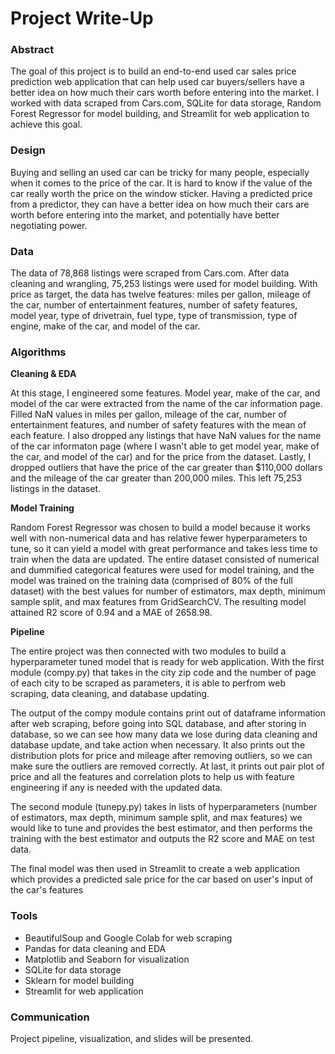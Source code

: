 # Project Write-Up

### Abstract

The goal of this project is to build an end-to-end used car sales price prediction web application that can help used car buyers/sellers have a better idea on how much their cars worth before entering into the market.  I worked with data scraped from Cars.com, SQLite for data storage, Random Forest Regressor for model building, and Streamlit for web application to achieve this goal.

### Design

Buying and selling an used car can be tricky for many people, especially when it comes to the price of the car.  It is hard to know if the value of the car really worth the price on the window sticker.  Having a predicted price from a predictor, they can have a better idea on how much their cars are worth before entering into the market, and potentially have better negotiating power.

### Data

The data of 78,868 listings were scraped from Cars.com.  After data cleaning and wrangling, 75,253 listings were used for model building.  With price as target, the data has twelve features: miles per gallon, mileage of the car, number of entertainment features, number of safety features, model year, type of drivetrain, fuel type, type of transmission, type of engine, make of the car, and model of the car.  

### Algorithms

**Cleaning & EDA**

At this stage, I engineered some features.  Model year, make of the car, and model of the car were extracted from the name of the car information page.  Filled NaN values in miles per gallon, mileage of the car, number of entertainment features, and number of safety features with the mean of each feature.  I also dropped any listings that have NaN values for the name of the car informaton page (where I wasn't able to get model year, make of the car, and model of the car) and for the price from the dataset.  Lastly, I dropped outliers that have the price of the car greater than $110,000 dollars and the mileage of the car greater than 200,000 miles.  This left 75,253 listings in the dataset.

**Model Training**

Random Forest Regressor was chosen to build a model because it works well with non-numerical data and has relative fewer hyperparameters to tune, so it can yield a model with great performance and takes less time to train when the data are updated.  The entire dataset consisted of numerical and dummified categorical features were used for model training, and the model was trained on the training data (comprised of 80% of the full dataset) with the best values for number of estimators, max depth, minimum sample split, and max features from GridSearchCV.  The resulting model attained R2 score of 0.94 and a MAE of 2658.98.

**Pipeline**

The entire project was then connected with two modules to build a hyperparameter tuned model that is ready for web application.  With the first module (compy.py) that takes in the city zip code and the number of page of each city to be scraped as parameters, it is able to perfrom web scraping, data cleaning, and database updating.  

The output of the compy module contains print out of dataframe information after web scraping, before going into SQL database, and after storing in database, so we can see how many data we lose during data cleaning and database update, and take action when necessary.  It also prints out the distribution plots for price and mileage after removing outliers, so we can make sure the outliers are removed correctly.  At last, it prints out pair plot of price and all the features and correlation plots to help us with feature engineering if any is needed with the updated data.  

The second module (tunepy.py) takes in lists of hyperparameters (number of estimators, max depth, minimum sample split, and max features) we would like to tune and provides the best estimator, and then performs the training with the best estimator and outputs the R2 score and MAE on test data.

The final model was then used in Streamlit to create a web application which provides a predicted sale price for the car based on user's input of the car's features

### Tools

* BeautifulSoup and Google Colab for web scraping
* Pandas for data cleaning and EDA
* Matplotlib and Seaborn for visualization
* SQLite for data storage
* Sklearn for model building
* Streamlit for web application

### Communication

Project pipeline, visualization, and slides will be presented.